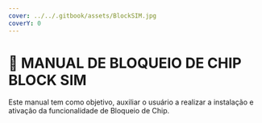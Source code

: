 ```yaml
---
cover: ../../.gitbook/assets/BlockSIM.jpg
coverY: 0
---
```


# 🚫 MANUAL DE BLOQUEIO DE CHIP BLOCK SIM

Este manual tem como objetivo, auxiliar o usuário a realizar a instalação e ativação da funcionalidade de Bloqueio de Chip.
